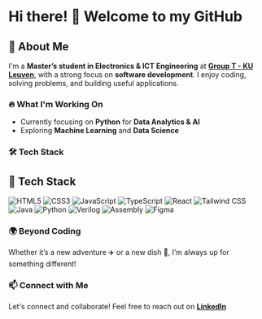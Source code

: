# Hi there! 👋 Welcome to my GitHub  

## 🚀 About Me  

I'm a **Master’s student in Electronics & ICT Engineering** at **[Group T - KU Leuven](https://www.kuleuven.be/english/)**, with a strong focus on **software development**. I enjoy coding, solving problems, and building useful applications.
### 🔥 What I'm Working On  
- Currently focusing on **Python** for **Data Analytics & AI**  
- Exploring **Machine Learning** and **Data Science**  

### 🛠 Tech Stack  
## 🔧 Tech Stack  

![HTML5](https://img.shields.io/badge/-HTML5-E34F26?style=flat&logo=html5&logoColor=white)
![CSS3](https://img.shields.io/badge/-CSS3-1572B6?style=flat&logo=css3&logoColor=white)
![JavaScript](https://img.shields.io/badge/-JavaScript-F7DF1E?style=flat&logo=javascript&logoColor=black)
![TypeScript](https://img.shields.io/badge/-TypeScript-3178C6?style=flat&logo=typescript&logoColor=white)
![React](https://img.shields.io/badge/-React-61DAFB?style=flat&logo=react&logoColor=black)
![Tailwind CSS](https://img.shields.io/badge/-Tailwind%20CSS-06B6D4?style=flat&logo=tailwind-css&logoColor=white)
![Java](https://img.shields.io/badge/-Java-007396?style=flat&logo=java&logoColor=white)
![Python](https://img.shields.io/badge/-Python-3776AB?style=flat&logo=python&logoColor=white)
![Verilog](https://img.shields.io/badge/-Verilog-323232?style=flat&logo=verilog&logoColor=white)
![Assembly](https://img.shields.io/badge/-Assembly-525252?style=flat&logo=assemblyscript&logoColor=white)
![Figma](https://img.shields.io/badge/-Figma-F24E1E?style=flat&logo=figma&logoColor=white)


### 🌍 Beyond Coding  
Whether it’s a new adventure ✈️ or a new dish 🍜, I’m always up for something different!
### 📫 Connect with Me  
Let's connect and collaborate! Feel free to reach out on **[LinkedIn](https://www.linkedin.com/in/fadi-mardelli-718617353/)**  

